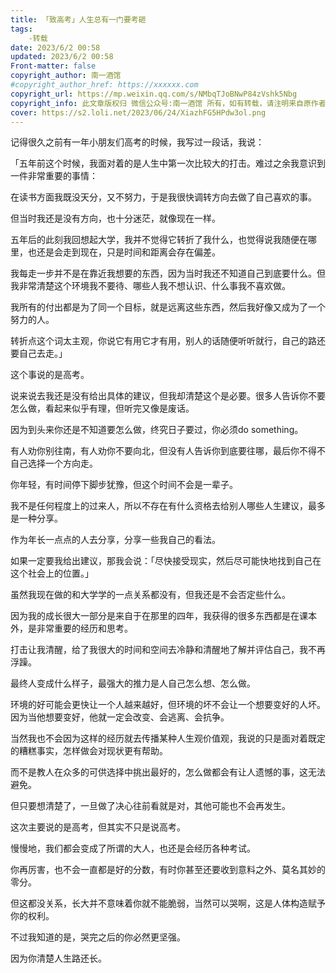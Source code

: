 ```yaml
---
title: 「致高考」人生总有一门要考砸
tags: 
    -转载
date: 2023/6/2 00:58
updated: 2023/6/2 00:58
​Front-matter: false
copyright_author: 南一酒馆
#copyright_author_href: https://xxxxxx.com
copyright_url: https://mp.weixin.qq.com/s/NMbqTJoBNwP84zVshk5Nbg
copyright_info: 此文章版权归 微信公众号:南一酒馆 所有，如有转载，请注明来自原作者
cover: https://s2.loli.net/2023/06/24/XiazhFG5HPdw3ol.png
---
```


记得很久之前有一年小朋友们高考的时候，我写过一段话，我说：

「五年前这个时候，我面对着的是人生中第一次比较大的打击。难过之余我意识到一件非常重要的事情：

在读书方面我既没天分，又不努力，于是我很快调转方向去做了自己喜欢的事。

但当时我还是没有方向，也十分迷茫，就像现在一样。

五年后的此刻我回想起大学，我并不觉得它转折了我什么，也觉得说我随便在哪里，也还是会走到现在，只是时间和距离会存在偏差。

我每走一步并不是在靠近我想要的东西，因为当时我还不知道自己到底要什么。但我非常清楚这个环境我不要待、哪些人我不想认识、什么事我不喜欢做。

我所有的付出都是为了同一个目标，就是远离这些东西，然后我好像又成为了一个努力的人。

转折点这个词太主观，你说它有用它才有用，别人的话随便听听就行，自己的路还要自己去走。」

这个事说的是高考。

说来说去我还是没有给出具体的建议，但我却清楚这个是必要。很多人告诉你不要怎么做，看起来似乎有理，但听完又像是废话。

因为到头来你还是不知道要怎么做，终究日子要过，你必须do something。

有人劝你别往南，有人劝你不要向北，但没有人告诉你到底要往哪，最后你不得不自己选择一个方向走。

你年轻，有时间停下脚步犹豫，但这个时间不会是一辈子。

我不是任何程度上的过来人，所以不存在有什么资格去给别人哪些人生建议，最多是一种分享。

作为年长一点点的人去分享，分享一些我自己的看法。

如果一定要我给出建议，那我会说：「尽快接受现实，然后尽可能快地找到自己在这个社会上的位置。」

虽然我现在做的和大学学的一点关系都没有，但我还是不会否定些什么。

因为我的成长很大一部分是来自于在那里的四年，我获得的很多东西都是在课本外，是非常重要的经历和思考。

打击让我清醒，给了我很大的时间和空间去冷静和清醒地了解并评估自己，我不再浮躁。

最终人变成什么样子，最强大的推力是人自己怎么想、怎么做。

环境的好可能会更快让一个人越来越好，但环境的坏不会让一个想要变好的人坏。
因为当他想要变好，他就一定会改变、会逃离、会抗争。

当然我也不会因为这样的经历就去传播某种人生观价值观，我说的只是面对着既定的糟糕事实，怎样做会对现状更有帮助。

而不是教人在众多的可供选择中挑出最好的，怎么做都会有让人遗憾的事，这无法避免。

但只要想清楚了，一旦做了决心往前看就是对，其他可能也不会再发生。

这次主要说的是高考，但其实不只是说高考。

慢慢地，我们都会变成了所谓的大人，也还是会经历各种考试。

你再厉害，也不会一直都是好的分数，有时你甚至还要收到意料之外、莫名其妙的零分。

但这都没关系，长大并不意味着你就不能脆弱，当然可以哭啊，这是人体构造赋予你的权利。

不过我知道的是，哭完之后的你必然更坚强。

因为你清楚人生路还长。